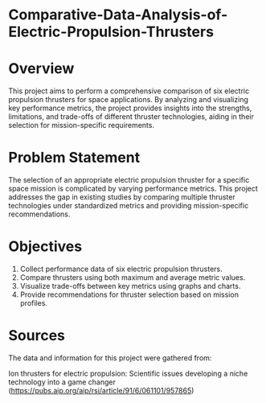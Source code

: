 # Comparative-Data-Analysis-of-Electric-Propulsion-Thrusters
# Overview
This project aims to perform a comprehensive comparison of six electric propulsion thrusters for space applications. By analyzing and visualizing key performance metrics, the project provides insights into the strengths, limitations, and trade-offs of different thruster technologies, aiding in their selection for mission-specific requirements.

# Problem Statement
The selection of an appropriate electric propulsion thruster for a specific space mission is complicated by varying performance metrics. This project addresses the gap in existing studies by comparing multiple thruster technologies under standardized metrics and providing mission-specific recommendations.

# Objectives
1. Collect performance data of six electric propulsion thrusters.
2. Compare thrusters using both maximum and average metric values.
3. Visualize trade-offs between key metrics using graphs and charts.
4. Provide recommendations for thruster selection based on mission profiles.

# Sources
The data and information for this project were gathered from:

Ion thrusters for electric propulsion: Scientific issues developing a niche technology into a game changer (https://pubs.aip.org/aip/rsi/article/91/6/061101/957865)
